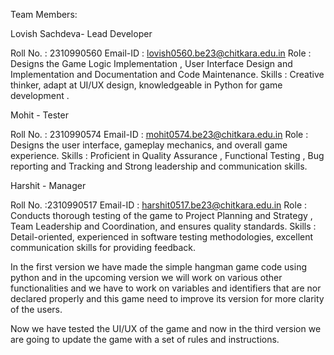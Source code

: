 Team Members:

Lovish Sachdeva- Lead Developer

Roll No. : 2310990560 Email-ID : lovish0560.be23@chitkara.edu.in Role : Designs the Game Logic Implementation , User Interface Design and Implementation and Documentation and Code Maintenance. Skills : Creative thinker, adapt at UI/UX design, knowledgeable in Python for game development .

Mohit - Tester

Roll No. : 2310990574 Email-ID : mohit0574.be23@chitkara.edu.in Role : Designs the user interface, gameplay mechanics, and overall game experience. Skills : Proficient in Quality Assurance , Functional Testing , Bug reporting and Tracking and Strong leadership and communication skills.

Harshit - Manager

Roll No. :2310990517 Email-ID : harshit0517.be23@chitkara.edu.in Role : Conducts thorough testing of the game to Project Planning and Strategy , Team Leadership and Coordination, and ensures quality standards. Skills : Detail-oriented, experienced in software testing methodologies, excellent communication skills for providing feedback.

In the first version we have made the simple hangman game code using python and in the upcoming version we will work on various other functionalities and we have to work on variables and identifiers that are nor declared properly and this game need to improve its version for more clarity of the users.

Now we have tested the UI/UX of the game and now in the third version we are going to update the game with a set of rules and instructions.
